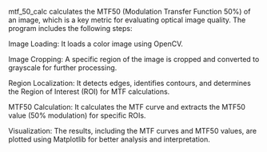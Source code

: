 mtf_50_calc calculates the MTF50 (Modulation Transfer Function 50%) of an image, which is a key metric for evaluating optical image quality. The program includes the following steps:

Image Loading: It loads a color image using OpenCV.

Image Cropping: A specific region of the image is cropped and converted to grayscale for further processing.

Region Localization: It detects edges, identifies contours, and determines the Region of Interest (ROI) for MTF calculations.

MTF50 Calculation: It calculates the MTF curve and extracts the MTF50 value (50% modulation) for specific ROIs.

Visualization: The results, including the MTF curves and MTF50 values, are plotted using Matplotlib for better analysis and interpretation.
